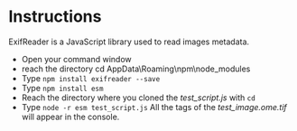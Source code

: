 # Instructions

ExifReader is a JavaScript library used to read images metadata. 
- Open your command window
- reach the directory cd AppData\Roaming\npm\node_modules
- Type `npm install exifreader --save`
- Type `npm install esm`
- Reach the directory where you cloned the *test_script.js* with `cd`
- Type `node -r esm test_script.js`
All the tags of the *test_image.ome.tif* will appear in the console. 

